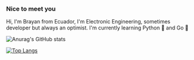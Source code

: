 ### Nice to meet you

Hi, I'm Brayan from Ecuador, I'm Electronic Engineering, sometimes developer but always an optimist. I'm currently learning Python 🐍 and Go 👀


<p align="center">
   
![Anurag's GitHub stats](https://github-readme-stats.vercel.app/api?username=balechon&show_icons=true&theme=radical)

[![Top Langs](https://github-readme-stats.vercel.app/api/top-langs/?username=balechon)](https://github.com/balechon/github-readme-stats)
   
</p>


